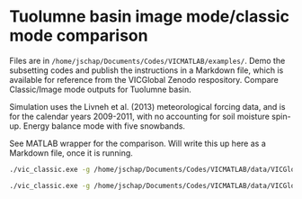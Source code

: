 # Tuolumne basin image mode/classic mode comparison

Files are in `/home/jschap/Documents/Codes/VICMATLAB/examples/`. Demo the subsetting codes and publish the instructions in a Markdown file, which is available for reference from the VICGlobal Zenodo respository. Compare Classic/Image mode outputs for Tuolumne basin.

Simulation uses the Livneh et al. (2013) meteorological forcing data, and is for the calendar years 2009-2011, with no accounting for soil moisture spin-up. Energy balance mode with five snowbands. 

See MATLAB wrapper for the comparison. Will write this up here as a Markdown file, once it is running. 

<!-- Run the classic mode simulation -->
```bash
./vic_classic.exe -g /home/jschap/Documents/Codes/VICMATLAB/data/VICGlobal/global_param.txt
```

<!-- Run the image mode simulation -->
```bash
./vic_classic.exe -g /home/jschap/Documents/Codes/VICMATLAB/data/VICGlobal/global_param.txt
```